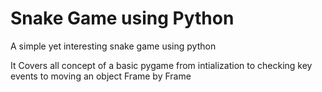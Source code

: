 # Snake Game using Python

A simple yet interesting snake game using python

It Covers all concept of a basic pygame from intialization to checking key events to moving an object Frame by Frame
